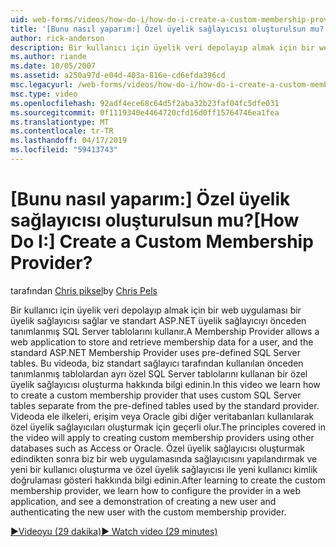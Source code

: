 ```yaml
---
uid: web-forms/videos/how-do-i/how-do-i-create-a-custom-membership-provider
title: '[Bunu nasıl yaparım:] Özel üyelik sağlayıcısı oluşturulsun mu? | Microsoft Docs'
author: rick-anderson
description: Bir kullanıcı için üyelik veri depolayıp almak için bir web uygulaması bir üyelik sağlayıcısı sağlar ve standart ASP.NET üyelik sağlayıcısını kullanan önceden tanımlayın...
ms.author: riande
ms.date: 10/05/2007
ms.assetid: a250a97d-e04d-403a-816e-cd6efda396cd
msc.legacyurl: /web-forms/videos/how-do-i/how-do-i-create-a-custom-membership-provider
msc.type: video
ms.openlocfilehash: 92adf4ece68c64d5f2aba32b23faf04fc5dfe031
ms.sourcegitcommit: 0f1119340e4464720cfd16d0ff15764746ea1fea
ms.translationtype: MT
ms.contentlocale: tr-TR
ms.lasthandoff: 04/17/2019
ms.locfileid: "59413743"
---
```

# <a name="how-do-i-create-a-custom-membership-provider"></a><span data-ttu-id="9da6f-104">[Bunu nasıl yaparım:] Özel üyelik sağlayıcısı oluşturulsun mu?</span><span class="sxs-lookup"><span data-stu-id="9da6f-104">[How Do I:] Create a Custom Membership Provider?</span></span>

<span data-ttu-id="9da6f-105">tarafından [Chris piksel](https://twitter.com/chrispels)</span><span class="sxs-lookup"><span data-stu-id="9da6f-105">by [Chris Pels](https://twitter.com/chrispels)</span></span>

<span data-ttu-id="9da6f-106">Bir kullanıcı için üyelik veri depolayıp almak için bir web uygulaması bir üyelik sağlayıcısı sağlar ve standart ASP.NET üyelik sağlayıcıyı önceden tanımlanmış SQL Server tablolarını kullanır.</span><span class="sxs-lookup"><span data-stu-id="9da6f-106">A Membership Provider allows a web application to store and retrieve membership data for a user, and the standard ASP.NET Membership Provider uses pre-defined SQL Server tables.</span></span> <span data-ttu-id="9da6f-107">Bu videoda, biz standart sağlayıcı tarafından kullanılan önceden tanımlanmış tablolardan ayrı özel SQL Server tablolarını kullanan bir özel üyelik sağlayıcısı oluşturma hakkında bilgi edinin.</span><span class="sxs-lookup"><span data-stu-id="9da6f-107">In this video we learn how to create a custom membership provider that uses custom SQL Server tables separate from the pre-defined tables used by the standard provider.</span></span> <span data-ttu-id="9da6f-108">Videoda ele ilkeleri, erişim veya Oracle gibi diğer veritabanları kullanılarak özel üyelik sağlayıcıları oluşturmak için geçerli olur.</span><span class="sxs-lookup"><span data-stu-id="9da6f-108">The principles covered in the video will apply to creating custom membership providers using other databases such as Access or Oracle.</span></span> <span data-ttu-id="9da6f-109">Özel üyelik sağlayıcısı oluşturmak edindikten sonra biz bir web uygulamasında sağlayıcısını yapılandırmak ve yeni bir kullanıcı oluşturma ve özel üyelik sağlayıcısı ile yeni kullanıcı kimlik doğrulaması gösteri hakkında bilgi edinin.</span><span class="sxs-lookup"><span data-stu-id="9da6f-109">After learning to create the custom membership provider, we learn how to configure the provider in a web application, and see a demonstration of creating a new user and authenticating the new user with the custom membership provider.</span></span>

[<span data-ttu-id="9da6f-110">&#9654;Videoyu (29 dakika)</span><span class="sxs-lookup"><span data-stu-id="9da6f-110">&#9654; Watch video (29 minutes)</span></span>](https://channel9.msdn.com/Blogs/ASP-NET-Site-Videos/how-do-i-create-a-custom-membership-provider)
